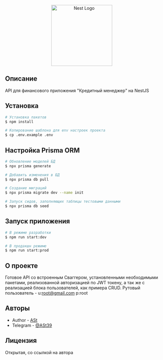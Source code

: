 <p align="center">
  <a href="http://nestjs.com/" target="blank"><img src="https://nestjs.com/img/logo-small.svg" width="200" alt="Nest Logo" /></a>
</p>

## Описание

API для финансового приложения "Кредитный менеджер" на NestJS

## Установка

```bash
# Установка пакетов
$ npm install

# Копирование шаблона для env настроек проекта 
$ cp .env.example .env
```

## Настройка Prisma ORM

```bash
# Обновление моделей БД 
$ npx prisma generate

# Добавить изменения в БД
$ npx prisma db pull

# Создание миграций
$ npx prisma migrate dev --name init

# Запуск сидов, заполняющих таблицы тестовыми данными
$ npx prisma db seed
```

## Запуск приложения

```bash
# В режиме разработки
$ npm run start:dev
```

```bash
# В продакшн режиме
$ npm run start:prod
```

## О проекте

Готовое API со встроенным Сваггером, установленными необходимыми пакетами, реализованной авторизацией по JWT токену,
а так же с реализацией блока пользователей, как примера CRUD.
Рутовый пользователь - u:root@gmail.com p:root

## Авторы

- Author - [ASt](https://github.com/ast39)
- Telegram - [@ASt39](https://t.me/ASt39)

## Лицензия
Открытая, со ссылкой на автора 